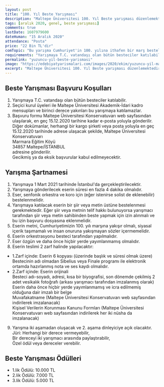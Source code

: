 ```yaml
---
layout: post
title: "100. Yıl Beste Yarışması"
description: "Maltepe Üniversitesi 100. Yıl Beste yarışması düzenlemektedir."
tags: [aralık 2020, genel, beste yarışması]
comments: true
lastDate: 1607979600
dateHuman: "15 Aralık 2020"
attendance: "Posta"
price: "22 Bin TL'dir"
comTopic: "Bu yarışma Cumhuriyet'in 100. yılına ithafen bir marş bestelenmesini amaçlamaktadır."
requirements: "Yarışmaya T.C. vatandaşı olan bütün besteciler katılabilir"
permalink: "yuzuncu-yil-beste-yarismasi"
image: "https://edebiyatyarismalari.com/images/2020/ekim/yuzuncu-yil-mars-beste-yarismasi.jpg"
excerpt: "Maltepe Üniversitesi 100. Yıl Beste yarışması düzenlemektedir."
---
```


## Beste Yarışması Başvuru Koşulları
1. Yarışmaya T.C. vatandaşı olan bütün besteciler katılabilir.
2. Seçici kurul üyeleri ile Maltepe Üniversitesi Akademik-İdari kadro mensupları ve birinci derece yakınları bu yarışmaya katılamazlar.
3. Başvuru formu Maltepe Üniversitesi Konservatuvarı web sayfasından ulaşılarak, en geç 15.12.2020 tarihine kadar e-posta yoluyla gönderilir.
Diğer dokümanlar, herhangi bir kargo şirketi veya posta yoluyla en geç 15.12.2020 tarihinde adrese ulaşacak şekilde,
Maltepe Üniversitesi Konservatuvarı  
Marmara Eğitim Köyü  
34857 Maltepe/İSTANBUL  
adresine gönderilir.  
Gecikmiş ya da eksik başvurular kabul edilmeyecektir.  

## Yarışma Şartnamesi
1. Yarışmaya 1 Mart 2021 tarihinde İstanbul'da gerçekleştirilecektir.
2. Yarışmaya gönderilecek eserin süresi en fazla 4 dakika olmalıdır.
3. Eser, senfonik orkestra ve koro için (eğer istenirse solist de eklenebilir) bestelenmelidir.
4. Yarışmaya katılacak eserin bir şiir veya metin üstüne bestelenmesi gerekmektedir. Eğer şiir veya metnin telif hakkı bulunuyorsa yarışmacı tarafından şiir veya metin sahibinden beste yapmak için izin alınmalı ve bu izin başvuru dosyasına eklenmelidir.
5. Eserin metni, Cumhuriyetimizin 100. yılı marşına yakışır olmalı, siyasal içerik taşımamalı ve insan onuruna yakışmayan sözler içermemelidir.
6. Eserin orkestrasyonu besteci tarafından yapılmalıdır.
7. Eser özgün ve daha önce hiçbir yerde yayımlanmamış olmalıdır.
8. Eserin teslimi 2 zarf halinde yapılacaktır:
- 1.Zarf içinde:
Eserin 6 kopyası (üzerinde başlık ve süresi olmak üzere)  
Bestecinin adı olmadan Sibelius veya Finale programı ile elektronik ortamda hazırlanmış nota ve ses kaydı olmalıdır.
- 2.Zarf içinde:
Eserin orijinali  
Besteci adı-soyadı, adresi, kısa bir biyografisi, son dönemde çekilmiş 2 adet vesikalık fotoğrafı (arkası yarışmacı tarafından imzalanmış olarak)  
Eserin daha önce hiçbir yerde yayımlanmamış ve icra edilmemiş olduğuna dair imzalı bir belge  
Muvafakatname (Maltepe Üniversitesi Konservatuvarı web sayfasından indirilerek imzalanacak)  
Kişisel Verilerin Korunması Kanunu Formları (Maltepe Üniversitesi Konservatuvarı web sayfasından indirilerek her iki nüsha da imzalanacak)  
9. Yarışma iki aşamadan oluşacak ve 2. aşama dinleyiciye açık olacaktır.  
Jüri: Herhangi bir derece vermeyebilir,  
Bir dereceyi iki yarışmacı arasında paylaştırabilir,  
Özel ödül veya dereceler verebilir.

## Beste Yarışması Ödülleri
- 1.lik Ödülü: 10.000 TL
- 2.lik Ödülü: 7.000 TL
- 3.lik Ödülü: 5.000 TL